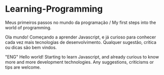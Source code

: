 # Learning-Programming
Meus primeiros passos no mundo da programação / My first steps into the world of programming.

Ola mundo! Começando a aprender Javascript, e já curioso para conhecer cada vez mais tecnologias de desenvolvimento.
Qualquer sugestão, crítica ou dicas são bem vindos.

"ENG" Hello world! Starting to learn Javascript, and already curious to know more and more development technologies.
Any suggestions, criticisms or tips are welcome.

